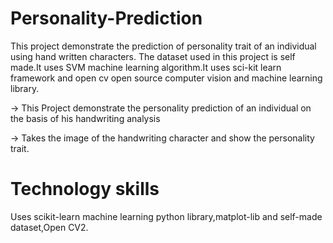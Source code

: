 # Personality-Prediction
This project demonstrate the prediction of personality trait of an individual using hand written characters. The dataset used in this project is self made.It uses SVM machine learning algorithm.It uses sci-kit learn framework and open cv open source computer vision and machine learning library.

-> This Project demonstrate the personality prediction of an individual on the basis of his handwriting analysis

-> Takes the image of the handwriting character and show the personality trait.

# Technology skills
Uses scikit-learn machine learning python library,matplot-lib and self-made dataset,Open CV2.
